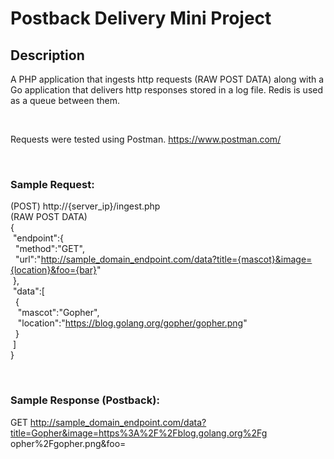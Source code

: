 # Postback Delivery Mini Project

## **Description**  
A PHP application that ingests http requests (RAW POST DATA) along with a Go application that delivers http responses stored in a log file. Redis is used as a queue between them.  
  
<br />

Requests were tested using Postman. https://www.postman.com/  

<br />

### **Sample Request:**  
(POST) http://{server_ip}/ingest.php  
(RAW POST DATA)  
{  
&nbsp;"endpoint":{  
&nbsp;&nbsp;"method":"GET",  
&nbsp;&nbsp;"url":"http://sample_domain_endpoint.com/data?title={mascot}&image={location}&foo={bar}"  
&nbsp;},  
&nbsp;"data":[  
&nbsp;&nbsp;{  
&nbsp;&nbsp;&nbsp;"mascot":"Gopher",  
&nbsp;&nbsp;&nbsp;"location":"https://blog.golang.org/gopher/gopher.png"  
&nbsp;&nbsp;}  
&nbsp;]  
}  

<br />

### **Sample Response (Postback):**
GET
http://sample_domain_endpoint.com/data?title=Gopher&image=https%3A%2F%2Fblog.golang.org%2Fg
opher%2Fgopher.png&foo=
